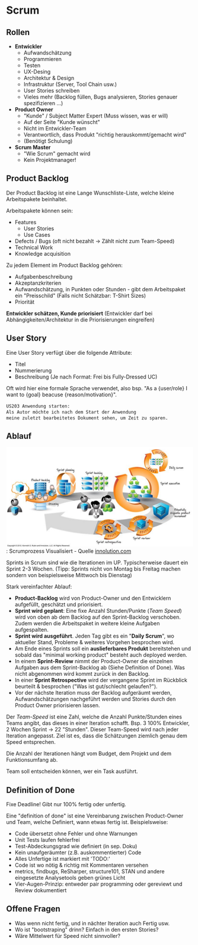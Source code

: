 # Scrum

## Rollen

* **Entwickler**
    * Aufwandschätzung
    * Programmieren
    * Testen
    * UX-Desing
    * Architektur & Design
    * Infrastruktur (Server, Tool Chain usw.)
    * User Stories schreiben
    * Vieles mehr (Backlog füllen, Bugs analysieren, Stories genauer spezifizieren ...)
* **Product Owner**
    * "Kunde" / Subject Matter Expert (Muss wissen, was er will)
    * Auf der Seite "Kunde wünscht"
    * Nicht im Entwickler-Team
    * Verantwortlich, dass Produkt "richtig herauskommt/gemacht wird"
    * (Benötigt Schulung)
* **Scrum Master**
    * "Wie Scrum" gemacht wird
    * Kein Projektmanager!

## Product Backlog
Der Product Backlog ist eine Lange Wunschliste-Liste, welche kleine Arbeitspakete beinhaltet.

Arbeitspakete können sein:

* Features
    * User Stories
    * Use Cases
* Defects / Bugs (oft nicht bezahlt -> Zählt nicht zum Team-Speed)
* Technical Work
* Knowledge acquisition

Zu jedem Element im Product Backlog gehören:

* Aufgabenbeschreibung
* Akzeptanzkriterien
* Aufwandschätzung, in Punkten oder Stunden - gibt dem Arbeitspaket ein "Preisschild" (Falls nicht Schätzbar: T-Shirt Sizes)
* Priorität

**Entwickler schätzen, Kunde priorisiert** (Entwickler darf bei Abhängigkeiten/Architektur in die Priorisierungen eingreifen)

## User Story

Eine User Story verfügt über die folgende Attribute:

* Titel
* Nummerierung
* Beschreibung (Je nach Format: Frei bis Fully-Dressed UC)

Oft wird hier eine formale Sprache verwendet, also bsp. "As a {user/role} I want to {goal} beacuse {reason/motivation}".


```
US203 Anwendung starten:
Als Autor möchte ich nach dem Start der Anwendung
meine zuletzt bearbeitetes Dokument sehen, um Zeit zu sparen.
```

## Ablauf

![](images/scrum.png) 
: Scrumprozess Visualisiert - Quelle [innolution.com](http://www.innolution.com/blog/economically-sensible-scrum-visualized)


Sprints in Scrum sind wie die Iterationen im UP. Typischerweise dauert ein Sprint 2-3 Wochen. (Tipp: Sprints nicht von Montag bis Freitag machen sondern von beispielsweise Mittwoch bis Dienstag)


Stark vereinfachter Ablauf:

* **Product-Backlog** wird von Product-Owner und den Entwicklern aufgefüllt, geschätzt und priorisiert.
* **Sprint wird geplant**: Eine fixe Anzahl Stunden/Punkte (*Team Speed*) wird von oben ab dem Backlog auf den Sprint-Backlog verschoben. Zudem werden die Arbeitspaket in weitere kleine Aufgaben aufgespalten.
* **Sprint wird ausgeführt**. Jeden Tag gibt es ein "**Daily Scrum**", wo aktueller Stand, Probleme & weiteres Vorgehen besprochen wird.
* Am Ende eines Sprints soll ein **auslieferbares Produkt** bereitstehen und sobald das "minimal working product" besteht auch deployed werden.
* In einem **Sprint-Review** nimmt der Product-Owner die einzelnen Aufgaben aus dem Sprint-Backlog ab (Siehe Definition of Done). Was nicht abgenommen wird kommt zurück in den Backlog.
* In einer **Sprint Retrospective** wird der vergangene Sprint im Rückblick beurteilt & besprochen ("Was ist gut/schlecht gelaufen?").
* Vor der nächste Iteration muss der Backlog aufgeräumt werden, Aufwandschätzungen nachgeführt werden und Stories durch den Product Owner priorisieren lassen.

Der _Team-Speed_ ist eine Zahl, welche die Anzahl Punkte/Stunden eines Teams angibt, das dieses in einer Iteration schafft. Bsp. 3 100% Entwickler, 2 Wochen Sprint -> 22 "Stunden".  Dieser Team-Speed wird nach jeder Iteration angepasst. Ziel ist es, dass die Schätzungen ziemlich genau dem Speed entsprechen.

Die Anzahl der Iterationen hängt vom Budget, dem Projekt und dem Funktionsumfang ab. 

Team soll entscheiden können, wer ein Task ausführt.

## Definition of Done
Fixe Deadline! Gibt nur 100% fertig oder unfertig. 

Eine "definition of done" ist eine Vereinbarung zwischen Product-Owner und Team, welche Definiert, wann etwas fertig ist. Beispielsweise:

* Code übersetzt ohne Fehler und ohne Warnungen
* Unit Tests laufen fehlerfrei
* Test-Abdeckungsgrad wie definiert (in sep. Doku)
* Kein unaufgeräumter (z.B. auskommentierter) Code
* Alles Unfertige ist markiert mit 'TODO:'
* Code ist wo nötig & richtig mit Kommentaren versehen
* metrics, findbugs, ReSharper, structure101, STAN und andere 
eingesetzte Analysetools geben grünes Licht
* Vier-Augen-Prinzip: entweder pair programming oder gereviewt und 
Review dokumentiert

## Offene Fragen

* Was wenn nicht fertig, und in nächter Iteration auch Fertig usw.
* Wo ist "bootstraping" drinn? Einfach in den ersten Stories?
* Wäre Mittelwert für Speed nicht sinnvoller?
